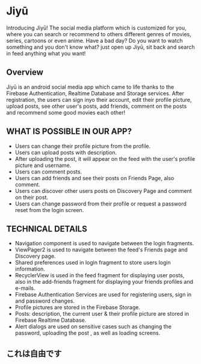 # Jiyū
Introducing Jiyū! The social media platform which is customized for you, where you can  search or recommend to others different genres of movies, series, cartoons or even  anime. Have a bad day? Do you want to watch something and you don't know what? just
open up Jiyū, sit back and search in feed anything what you want! 


## Overview
Jiyū is an android social media app which came to life thanks to the Firebase Authentication, Realtime Database and Storage services. After registration, the users can sign inyo their account, edit their profile picture, upload posts, see other user's posts, add friends, comment on the posts and recommend some good movies each other!


## WHAT IS POSSIBLE IN OUR APP?
- Users can change their profile picture from the profile.
- Users can upload posts with description.
- After uploading the post, it will appear on the feed with the user's profile picture and username.
- Users can comment posts.
- Users can add friends and see their posts on Friends Page, also comment.
- Users can discover other users posts on Discovery Page and comment on their post.
- Users can change password from their profile or request a password reset from the login screen.

## TECHNICAL DETAILS
- Navigation component is used to navigate between the login fragments.
- ViewPager2 is used to navigate between the feed's Friends page and Discovery page.
- Shared preferences used in login fragment to store users login information.
- RecyclerView is used in the feed fragment for displaying user posts, also in the add-friends fragment for displaying your friends profiles and e-mails.
- Firebase Authentication Services are used for registering users, sign in and password changes.
- Profile pictures are stored in the Firebase Storage.
- Posts: description, the current user & their profile picture are stored in Firebase Realtime Database.
- Alert dialogs are used on sensitive cases such as changing the password, uploading the post , as well as loading screens.


## これは自由です
